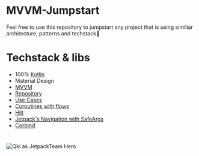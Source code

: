 # MVVM-Jumpstart
Feel free to use this repository to jumpstart any project that is using similiar architecture, patterns and techstack🧰

# Techstack & libs
* 100% [Kotlin](https://kotlinlang.org/)
* Material Design
* [MVVM](https://developer.android.com/jetpack/guide)
* [Repository](https://developer.android.com/jetpack/guide)
* [Use Cases](https://www.raywenderlich.com/3595916-clean-architecture-tutorial-for-android-getting-started)
* [Coroutines with flows](https://developer.android.com/kotlin/flow)
* [Hilt](https://developer.android.com/training/dependency-injection/hilt-android)
* [Jetpack's Navigation with SafeArgs](https://developer.android.com/guide/navigation?gclid=CjwKCAiA1aiMBhAUEiwACw25MRipKF_bWYr3JY70KDR9aOxgYbn6IGj8CPfMfOPgjkziDRATsi1LFhoCXP4QAvD_BwE&gclsrc=aw.ds)
* [Corbind](https://github.com/LDRAlighieri/Corbind)
# 
![Qki as JetpackTeam Hero](https://github.com/Qkyyy/MVVM-Jumpstart/blob/main/madscore_jumpstart.png?=20x20)

